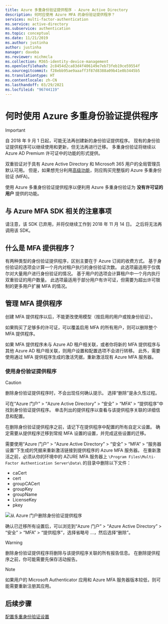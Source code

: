 ```yaml
---
title: Azure 多重身份验证提供程序 - Azure Active Directory
description: 何时应使用 Azure MFA 的身份验证提供程序？
services: multi-factor-authentication
ms.service: active-directory
ms.subservice: authentication
ms.topic: conceptual
ms.date: 11/21/2019
ms.author: justinha
author: justinha
manager: daveba
ms.reviewer: michmcla
ms.collection: M365-identity-device-management
ms.openlocfilehash: 2c8454d2ca83d4f406149e7eb73feb19ce59554f
ms.sourcegitcommit: f28ebb95ae9aaaff3f87d8388a09b41e0b3445b5
ms.translationtype: HT
ms.contentlocale: zh-CN
ms.lasthandoff: 03/29/2021
ms.locfileid: "96744119"
---
```

# <a name="when-to-use-an-azure-multi-factor-authentication-provider"></a>何时使用 Azure 多重身份验证提供程序

> [!IMPORTANT]
> 自 2018 年 9 月 1 日起，可能无法再创建新的身份验证提供程序。 现有的身份验证提供程序可以继续使用和更新，但无法再进行迁移。 多重身份验证将继续以 Azure AD Premium 许可证中的功能的形式提供。

双重验证对于具有 Azure Active Directory 和 Microsoft 365 用户的全局管理员默认可用。 但是，如果想充分利用[高级功能](howto-mfa-mfasettings.md)，则应购买完整版的 Azure 多重身份验证 (MFA)。

使用 Azure 多重身份验证提供程序以便利用 Azure 多重身份验证为 **没有许可证的用户** 提供的功能。

## <a name="caveats-related-to-the-azure-mfa-sdk"></a>与 Azure MFA SDK 相关的注意事项

请注意，该 SDK 已弃用，并将仅继续工作到 2018 年 11 月 14 日。 之后将无法再调用该 SDK。

## <a name="what-is-an-mfa-provider"></a>什么是 MFA 提供程序？

有两种类型的身份验证提供程序，区别主要在于 Azure 订阅的收费方式。 基于身份验证的选项会计算一个月内对租户执行的身份验证次数。 此选项最适用于仅偶尔对大量用户进行身份验证的情况。 基于用户的选项会计算租户中一个月内执行双重验证的用户数量。 此选项最适用于部分用户有许可证，但需要为超出许可限制的更多用户扩展 MFA 的情况。

## <a name="manage-your-mfa-provider"></a>管理 MFA 提供程序

创建 MFA 提供程序以后，不能更改使用模型（按启用的用户或按身份验证）。

如果购买了足够多的许可证，可以覆盖启用 MFA 的所有用户，则可以删除整个 MFA 提供程序。

如果 MFA 提供程序未与 Azure AD 租户相关联，或者你将新的 MFA 提供程序与其他 Azure AD 租户相关联，则用户设置和配置选项不会进行转移。 此外，需要使用通过 MFA 提供程序生成的激活凭据，重新激活现有 Azure MFA 服务器。

### <a name="removing-an-authentication-provider"></a>使用身份验证提供程序

> [!CAUTION]
> 删除身份验证提供程序时，不会出现任何确认提示。 选择“删除”是永久性过程。

可在“Azure 门户” > “Azure Active Directory” > “安全” > “MFA” > “提供程序”中找到身份验证提供程序。     单击列出的提供程序以查看与该提供程序关联的详细信息和配置。

在删除身份验证提供程序之前，请记下在提供程序中配置的所有自定义设置。 确定需要从提供程序迁移到常规 MFA 设置的设置，并完成这些设置的迁移。 

需要使用“Azure 门户” > “Azure Active Directory” > “安全” > “MFA” > “服务器设置”下生成的凭据来重新激活链接到提供程序的 Azure MFA 服务器。     在重新激活之前，必须从你的环境中的 AZURE MFA 服务器上 `\Program Files\Multi-Factor Authentication Server\Data\` 的目录中删除以下文件：

- caCert
- cert
- groupCACert
- groupKey
- groupName
- LicenseKey
- pkey

![从 Azure 门户删除身份验证提供程序](./media/concept-mfa-authprovider/authentication-provider-removal.png)

确认已迁移所有设置后，可以浏览到“Azure 门户” > “Azure Active Directory” > “安全” > “MFA” > “提供程序”，选择省略号 ...，然后选择“删除”。      

> [!WARNING]
> 删除身份验证提供程序将删除与该提供程序关联的所有报告信息。 在删除提供程序之前，你可能需要先保存活动报告。

> [!NOTE]
> 如果用户的 Microsoft Authenticator 应用和 Azure MFA 服务器版本较低，则可能需要重新注册其应用。

## <a name="next-steps"></a>后续步骤

[配置多重身份验证设置](howto-mfa-mfasettings.md)
